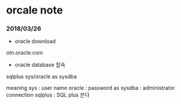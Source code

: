 # orcale note

### 2018/03/26

* oracle download
 
 otn.oracle.com
 
 * oracle database 접속
 
sqlplus sys/oracle as sysdba

meaning 
sys : user name
oracle : password
as sysdba : administrator connection
sqlplus : SQL plus 쓴다



